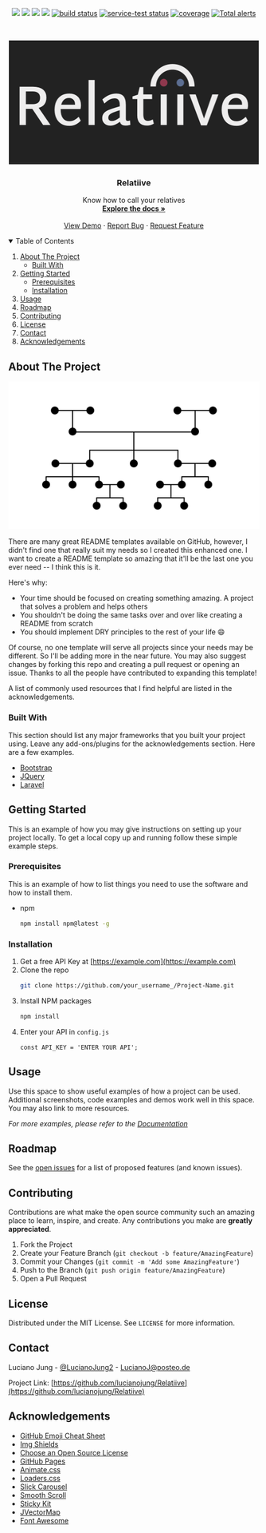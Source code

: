 
<!-- PROJECT SHIELDS -->
<!--
*** I'm using markdown "reference style" links for readability.
*** Reference links are enclosed in brackets [ ] instead of parentheses ( ).
*** See the bottom of this document for the declaration of the reference variables
*** for contributors-url, forks-url, etc. This is an optional, concise syntax you may use.
*** https://www.markdownguide.org/basic-syntax/#reference-style-links
-->
<p align="center">
    <a href="https://github.com/lucianojung/Relatiive/graphs/contributors" alt="Contributors">
        <img src="https://img.shields.io/github/contributors/lucianojung/Relatiive" /></a>
    <a href="#backers" alt="Backers on Open Collective">
        <img src="https://img.shields.io/opencollective/backers/shields" /></a>
    <a href="#sponsors" alt="Sponsors on Open Collective">
        <img src="https://img.shields.io/opencollective/sponsors/shields" /></a>
    <a href="https://github.com/lucianojung/Relatiive/pulse" alt="Activity">
        <img src="https://img.shields.io/github/commit-activity/m/lucianojung/Relatiive" /></a>
    <a href="https://circleci.com/gh/lucianojung/Relatiive/tree/master">
        <img src="https://img.shields.io/circleci/project/github/lucianojung/Relatiive/master" alt="build status"></a>
    <a href="https://circleci.com/gh/lucianojung/daily-tests">
        <img src="https://img.shields.io/circleci/project/github/lucianojung/daily-tests?label=service%20tests"
            alt="service-test status"></a>
    <a href="https://coveralls.io/github/lucianojung/Relatiive">
        <img src="https://img.shields.io/coveralls/github/lucianojung/Relatiive"
            alt="coverage"></a>
    <a href="https://lgtm.com/projects/g/lucianojung/Relatiive/alerts/">
        <img src="https://img.shields.io/lgtm/alerts/g/lucianojung/Relatiive"
            alt="Total alerts"/></a>
</p>



<!-- PROJECT LOGO -->
<br />
<p align="center">
  <a href="https://github.com/lucianojung/Relatiive">
    <img src="Assets/Images/VorstellungsgrafikRelatiive_3.png" alt="Logo" width="512" height="250">
  </a>

  <h3 align="center">Relatiive</h3>

  <p align="center">
    Know how to call your relatives
    <br />
    <a href="https://github.com/lucianojung/Relatiive"><strong>Explore the docs »</strong></a>
    <br />
    <br />
    <a href="https://github.com/lucianojung/Relatiive">View Demo</a>
    ·
    <a href="https://github.com/lucianojung/Relatiive">Report Bug</a>
    ·
    <a href="https://github.com/lucianojung/Relatiive">Request Feature</a>
  </p>
</p>



<!-- TABLE OF CONTENTS -->
<details open="open">
  <summary>Table of Contents</summary>
  <ol>
    <li>
      <a href="#about-the-project">About The Project</a>
      <ul>
        <li><a href="#built-with">Built With</a></li>
      </ul>
    </li>
    <li>
      <a href="#getting-started">Getting Started</a>
      <ul>
        <li><a href="#prerequisites">Prerequisites</a></li>
        <li><a href="#installation">Installation</a></li>
      </ul>
    </li>
    <li><a href="#usage">Usage</a></li>
    <li><a href="#roadmap">Roadmap</a></li>
    <li><a href="#contributing">Contributing</a></li>
    <li><a href="#license">License</a></li>
    <li><a href="#contact">Contact</a></li>
    <li><a href="#acknowledgements">Acknowledgements</a></li>
  </ol>
</details>



<!-- ABOUT THE PROJECT -->
## About The Project

[![Product Name Screen Shot][product-screenshot]](https://example.com)

There are many great README templates available on GitHub, however, I didn't find one that really suit my needs so I created this enhanced one. I want to create a README template so amazing that it'll be the last one you ever need -- I think this is it.

Here's why:
* Your time should be focused on creating something amazing. A project that solves a problem and helps others
* You shouldn't be doing the same tasks over and over like creating a README from scratch
* You should implement DRY principles to the rest of your life :smile:

Of course, no one template will serve all projects since your needs may be different. So I'll be adding more in the near future. You may also suggest changes by forking this repo and creating a pull request or opening an issue. Thanks to all the people have contributed to expanding this template!

A list of commonly used resources that I find helpful are listed in the acknowledgements.

### Built With

This section should list any major frameworks that you built your project using. Leave any add-ons/plugins for the acknowledgements section. Here are a few examples.
* [Bootstrap](https://getbootstrap.com)
* [JQuery](https://jquery.com)
* [Laravel](https://laravel.com)



<!-- GETTING STARTED -->
## Getting Started

This is an example of how you may give instructions on setting up your project locally.
To get a local copy up and running follow these simple example steps.

### Prerequisites

This is an example of how to list things you need to use the software and how to install them.
* npm
  ```sh
  npm install npm@latest -g
  ```

### Installation

1. Get a free API Key at [https://example.com](https://example.com)
2. Clone the repo
   ```sh
   git clone https://github.com/your_username_/Project-Name.git
   ```
3. Install NPM packages
   ```sh
   npm install
   ```
4. Enter your API in `config.js`
   ```JS
   const API_KEY = 'ENTER YOUR API';
   ```



<!-- USAGE EXAMPLES -->
## Usage

Use this space to show useful examples of how a project can be used. Additional screenshots, code examples and demos work well in this space. You may also link to more resources.

_For more examples, please refer to the [Documentation](https://example.com)_



<!-- ROADMAP -->
## Roadmap

See the [open issues](https://github.com/othneildrew/Best-README-Template/issues) for a list of proposed features (and known issues).



<!-- CONTRIBUTING -->
## Contributing

Contributions are what make the open source community such an amazing place to learn, inspire, and create. Any contributions you make are **greatly appreciated**.

1. Fork the Project
2. Create your Feature Branch (`git checkout -b feature/AmazingFeature`)
3. Commit your Changes (`git commit -m 'Add some AmazingFeature'`)
4. Push to the Branch (`git push origin feature/AmazingFeature`)
5. Open a Pull Request



<!-- LICENSE -->
## License

Distributed under the MIT License. See `LICENSE` for more information.



<!-- CONTACT -->
## Contact

Luciano Jung - [@LucianoJung2](https://twitter.com/LucianoJung2) - LucianoJ@posteo.de

Project Link: [https://github.com/lucianojung/Relatiive](https://github.com/lucianojung/Relatiive)



<!-- ACKNOWLEDGEMENTS -->
## Acknowledgements
* [GitHub Emoji Cheat Sheet](https://www.webpagefx.com/tools/emoji-cheat-sheet)
* [Img Shields](https://shields.io)
* [Choose an Open Source License](https://choosealicense.com)
* [GitHub Pages](https://pages.github.com)
* [Animate.css](https://daneden.github.io/animate.css)
* [Loaders.css](https://connoratherton.com/loaders)
* [Slick Carousel](https://kenwheeler.github.io/slick)
* [Smooth Scroll](https://github.com/cferdinandi/smooth-scroll)
* [Sticky Kit](http://leafo.net/sticky-kit)
* [JVectorMap](http://jvectormap.com)
* [Font Awesome](https://fontawesome.com)





<!-- MARKDOWN LINKS & IMAGES -->
<!-- https://www.markdownguide.org/basic-syntax/#reference-style-links -->
[contributors-shield]: https://img.shields.io/github/contributors/lucianojung/Relatiive.svg?style=for-the-badge
[contributors-url]: https://github.com/lucianojung/Relatiive/graphs/contributors
[forks-shield]: https://img.shields.io/github/forks/lucianojung/Relatiive.svg?style=for-the-badge
[forks-url]: https://github.com/lucianojung/Relatiive/network/members
[stars-shield]: https://img.shields.io/github/stars/lucianojung/Relatiive.svg?style=for-the-badge
[stars-url]: https://github.com/lucianojung/Relatiive/stargazers
[issues-shield]: https://img.shields.io/github/issues/lucianojung/Relatiive.svg?style=for-the-badge
[issues-url]: https://github.com/lucianojung/Relatiive/issues
[license-shield]: https://img.shields.io/github/license/lucianojung/Relatiive.svg?style=for-the-badge
[license-url]: https://github.com/lucianojung/Relatiive/blob/master/LICENSE.txt
[linkedin-shield]: https://img.shields.io/badge/-LinkedIn-black.svg?style=for-the-badge&logo=linkedin&colorB=555
[linkedin-url]: https://www.linkedin.com/in/luciano-jung-3783a31a0/
[product-screenshot]: Assets/Images/familyTreeBackground.png

